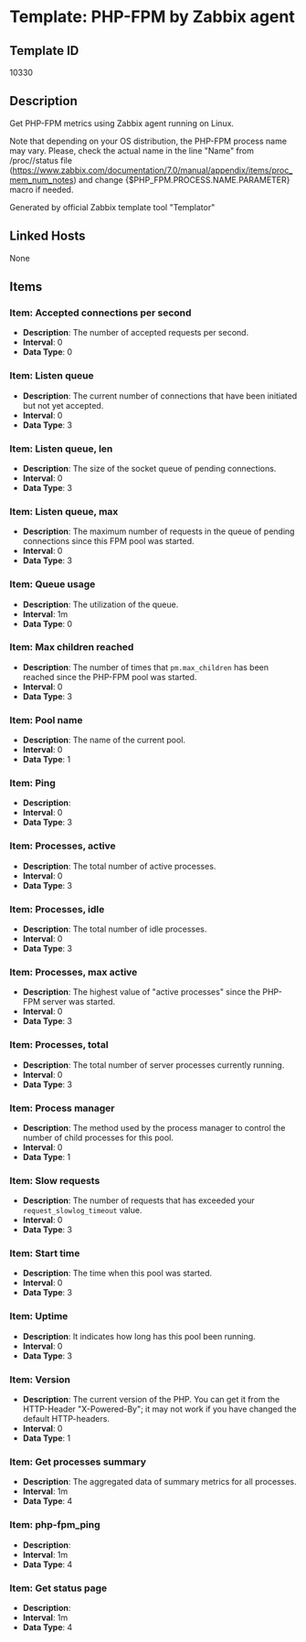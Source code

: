 # Template: PHP-FPM by Zabbix agent

## Template ID
10330

## Description
Get PHP-FPM metrics using Zabbix agent running on Linux.

Note that depending on your OS distribution, the PHP-FPM process name may vary. Please, check the actual name in the line "Name" from /proc/<pid>/status file (https://www.zabbix.com/documentation/7.0/manual/appendix/items/proc_mem_num_notes) and change {$PHP_FPM.PROCESS.NAME.PARAMETER} macro if needed.

Generated by official Zabbix template tool "Templator"

## Linked Hosts
None

## Items

### Item: Accepted connections per second
- **Description**: The number of accepted requests per second.
- **Interval**: 0
- **Data Type**: 0

### Item: Listen queue
- **Description**: The current number of connections that have been initiated but not yet accepted.
- **Interval**: 0
- **Data Type**: 3

### Item: Listen queue, len
- **Description**: The size of the socket queue of pending connections.
- **Interval**: 0
- **Data Type**: 3

### Item: Listen queue, max
- **Description**: The maximum number of requests in the queue of pending connections since this FPM pool was started.
- **Interval**: 0
- **Data Type**: 3

### Item: Queue usage
- **Description**: The utilization of the queue.
- **Interval**: 1m
- **Data Type**: 0

### Item: Max children reached
- **Description**: The number of times that `pm.max_children` has been reached since the PHP-FPM pool was started.
- **Interval**: 0
- **Data Type**: 3

### Item: Pool name
- **Description**: The name of the current pool.
- **Interval**: 0
- **Data Type**: 1

### Item: Ping
- **Description**: 
- **Interval**: 0
- **Data Type**: 3

### Item: Processes, active
- **Description**: The total number of active processes.
- **Interval**: 0
- **Data Type**: 3

### Item: Processes, idle
- **Description**: The total number of idle processes.
- **Interval**: 0
- **Data Type**: 3

### Item: Processes, max active
- **Description**: The highest value of "active processes" since the PHP-FPM server was started.
- **Interval**: 0
- **Data Type**: 3

### Item: Processes, total
- **Description**: The total number of server processes currently running.
- **Interval**: 0
- **Data Type**: 3

### Item: Process manager
- **Description**: The method used by the process manager to control the number of child processes for this pool.
- **Interval**: 0
- **Data Type**: 1

### Item: Slow requests
- **Description**: The number of requests that has exceeded your `request_slowlog_timeout` value.
- **Interval**: 0
- **Data Type**: 3

### Item: Start time
- **Description**: The time when this pool was started.
- **Interval**: 0
- **Data Type**: 3

### Item: Uptime
- **Description**: It indicates how long has this pool been running.
- **Interval**: 0
- **Data Type**: 3

### Item: Version
- **Description**: The current version of the PHP. You can get it from the HTTP-Header "X-Powered-By"; it may not work if you have changed the default HTTP-headers.
- **Interval**: 0
- **Data Type**: 1

### Item: Get processes summary
- **Description**: The aggregated data of summary metrics for all processes.
- **Interval**: 1m
- **Data Type**: 4

### Item: php-fpm_ping
- **Description**: 
- **Interval**: 1m
- **Data Type**: 4

### Item: Get status page
- **Description**: 
- **Interval**: 1m
- **Data Type**: 4

